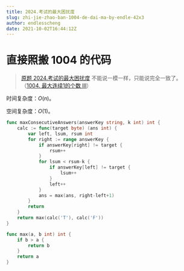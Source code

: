```yaml
---
title: 2024.考试的最大困扰度
slug: zhi-jie-zhao-ban-1004-de-dai-ma-by-endle-42x3
author: endlesscheng
date: 2021-10-02T16:44:12Z
---
```

# 直接照搬 1004 的代码
 
> [原题 2024.考试的最大困扰度](https://leetcode.cn/problems/maximize-the-confusion-of-an-exam)
不能说一模一样，只能说完全一致了。（[1004. 最大连续1的个数 III](https://leetcode-cn.com/problems/max-consecutive-ones-iii/)）

时间复杂度：$O(n)$。

空间复杂度：$O(1)$。

```go
func maxConsecutiveAnswers(answerKey string, k int) int {
	calc := func(target byte) (ans int) {
		var left, lsum, rsum int
		for right := range answerKey {
			if answerKey[right] != target {
				rsum++
			}
			for lsum < rsum-k {
				if answerKey[left] != target {
					lsum++
				}
				left++
			}
			ans = max(ans, right-left+1)
		}
		return
	}
	return max(calc('T'), calc('F'))
}

func max(a, b int) int {
	if b > a {
		return b
	}
	return a
}
```
